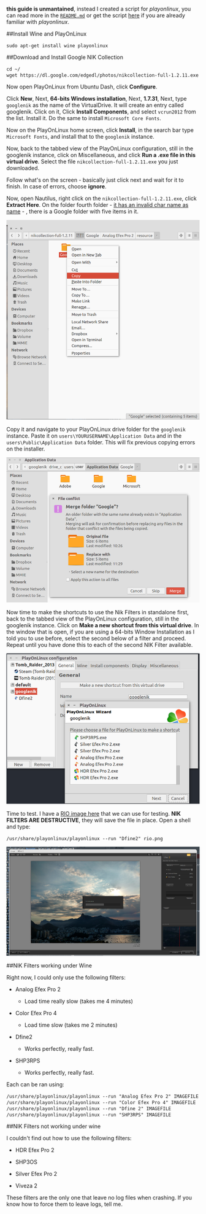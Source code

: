 **this guide is unmantained**, instead I created a script
for *playonlinux*, you can read more in the [`README.md`](README.md) 
or get the script [here](nikplayonlinux.sh) if you are already familiar
with *playonlinux*.

##Install Wine and PlayOnLinux

    sudo apt-get install wine playonlinux

##Download and Install Google NIK Collection

    cd ~/
    wget https://dl.google.com/edgedl/photos/nikcollection-full-1.2.11.exe

Now open PlayOnLinux from Ubuntu Dash, click **Configure**.

Click **New**, Next, **64-bits Windows installation**, Next, **1.7.31**,
Next, type `googlenik` as the name of the VirtualDrive. It will create an entry
called googlenik. Click on it, Click **Install Components**, and select
`vcrun2012` from the list. Install it. Do the same to install
`Microsoft Core Fonts`.

Now on the PlayOnLinux home screen, click **Install**, in the search bar type
`Microsoft Fonts`, and install that to the `googlenik` instance.

Now, back to the tabbed view of the PlayOnLinux configuration, still in the
googlenik instance, click on Miscellaneous, and click **Run a .exe file in this
virtual drive**. Select the file `nikcollection-full-1.2.11.exe` you just
downloaded.

Follow what's on the screen - basically just click next and wait for it to
finish. In case of errors, choose **ignore**.

Now, open Nautilus, right click on the `nikcollection-full-1.2.11.exe`, click
**Extract Here**. On the folder fourth folder - [it has an invalid char name as
name](img/nikcopyfromtar1.png) - , there is a Google folder with five items in
it.

![](img/nikcopy.png)

Copy it and navigate to your PlayOnLinux drive folder for the `googlenik`
instance. Paste it on `users\YOURUSERNAME\Application Data` and in the
`users\Public\Application Data` folder. This will fix previous copying errors
on the installer.

![](img/merge.png)

Now time to make the shortcuts to use the Nik Filters in standalone first,
back to the tabbed view of the PlayOnLinux configuration, still in the
googlenik instance. Click on **Make a new shortcut from this virtual drive**. In
the window that is open, if you are using a 64-bits Window Installation as I
told you to use before, select the second below of a filter and proceed. Repeat
until you have done this to each of the second NIK Filter available.

![](img/nikplayonlinux3.png)

Time to test. I have a [RIO image here](img/rio.png) that we can use for
testing.  **NIK FILTERS ARE DESTRUCTIVE**, they will save the file in place.
Open a shell and type:

    /usr/share/playonlinux/playonlinux --run "Dfine2" rio.png

![](img/dfine2.png)

##NIK Filters working under Wine

Right now, I could only use the following filters:

* Analog Efex Pro 2
    * Load time really slow (takes me 4 minutes)

* Color Efex Pro 4
    * Load time slow (takes me 2 minutes)

* Dfine2
    * Works perfectly, really fast.

* SHP3RPS
    * Works perfectly, really fast.


Each can be ran using:

    /usr/share/playonlinux/playonlinux --run "Analog Efex Pro 2" IMAGEFILE
    /usr/share/playonlinux/playonlinux --run "Color Efex Pro 4" IMAGEFILE
    /usr/share/playonlinux/playonlinux --run "Dfine 2" IMAGEFILE
    /usr/share/playonlinux/playonlinux --run "SHP3RPS" IMAGEFILE


##NIK Filters not working under wine

I couldn't find out how to use the following filters:

* HDR Efex Pro 2

* SHP3OS

* Silver Efex Pro 2

* Viveza 2

These filters are the only one that leave no log files when crashing. If you
know how to force them to leave logs, tell me.
